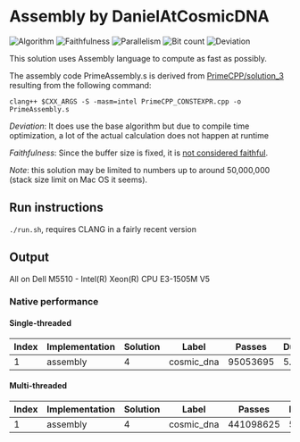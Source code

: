 # Assembly by DanielAtCosmicDNA

![Algorithm](https://img.shields.io/badge/Algorithm-base-green)
![Faithfulness](https://img.shields.io/badge/Faithful-no-yellowgreen)
![Parallelism](https://img.shields.io/badge/Parallel-yes-green)
![Bit count](https://img.shields.io/badge/Bits-1-green)
![Deviation](https://img.shields.io/badge/Deviation-compile%20time-blue)

This solution uses Assembly language to compute as fast as possibly.

The assembly code PrimeAssembly.s is derived from [PrimeCPP/solution_3](https://github.com/PlummersSoftwareLLC/Primes/tree/drag-race/PrimeCPP/solution_3) resulting from the following command:

```shell
clang++ $CXX_ARGS -S -masm=intel PrimeCPP_CONSTEXPR.cpp -o PrimeAssembly.s
```

*Deviation*: It does use the base algorithm but due to compile time optimization, a lot of the actual calculation does not happen at runtime

*Faithfulness*: Since the buffer size is fixed, it is [not considered faithful](https://github.com/PlummersSoftwareLLC/Primes/pull/274).

*Note*: this solution may be limited to numbers up to around 50,000,000 (stack size limit on Mac OS it seems).

## Run instructions

`./run.sh`, requires CLANG in a fairly recent version

## Output

All on Dell M5510 - Intel(R) Xeon(R) CPU E3-1505M V5

### Native performance

#### Single-threaded

| Index | Implementation | Solution | Label      | Passes    | Duration | Threads | Algorithm | Faithful | Bits | Passes/Second |
|-------|----------------|----------|------------|-----------|----------|---------|-----------|----------|------|---------------|
| 1     | assembly       | 4        | cosmic_dna | 95053695  | 5.00002  | 1       | base      | no       | 1    | 19010678.16583 |


#### Multi-threaded
| Index | Implementation | Solution | Label      | Passes    | Duration | Threads | Algorithm | Faithful | Bits | Passes/Second |
|-------|----------------|----------|------------|-----------|----------|---------|-----------|----------|------|---------------|
| 1     | assembly       | 4        | cosmic_dna | 441098625 | 5.00319  | 8       | base      | no       | 1    | 11020436.79042 |

